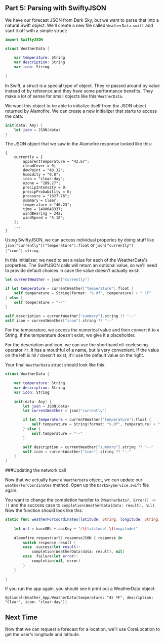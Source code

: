 ## Part 5: Parsing with SwiftyJSON

We have our forecast JSON from Dark Sky, but we want to parse that into a natural Swift object. We'll create a new file called `WeatherData.swift` and start it off with a simple struct:

```swift
import SwiftyJSON

struct WeatherData {
    
    var temperature: String
    var description: String
    var icon: String
    
}
```

In Swift, a struct is a special type of object. They're passed around by value instead of by reference and they have some performance benefits. They make a lot of sense for small objects like this `WeatherData`.

We want this object to be able to initialize itself from the JSON object returned by Alamofire. We can create a new initializer that starts to access the data:

```swift
init(data: Any) {
    let json = JSON(data)
}
```

The JSON object that we saw in the Alamofire response looked like this:

```
{
    currently = {
        apparentTemperature = "43.67";
        cloudCover = 0;
        dewPoint = "40.32";
        humidity = "0.8";
        icon = "clear-day";
        ozone = "289.27";
        precipIntensity = 0;
        precipProbability = 0;
        pressure = "1027.76";
        summary = Clear;
        temperature = "46.23";
        time = 1480048337;
        windBearing = 242;
        windSpeed = "5.18";
    };
    ...
}
```

Using SwiftyJSON, we can access individual properies by doing stuff like `json["currently"]["temperature"].float` or `json["currently"]["icon"].string`. 

In this initializer, we need to set a value for each of the WeatherData's properties. The SwiftJSON calls will return an optional value, so we'll need to provide default choices in case the value doesn't actually exist:

```swift
let currentWeather = json["currently"]

if let temperature = currentWeather["temperature"].float {
    self.temperature = String(format: "%.0f", temperature) + " ºF"
} else {
    self.temperature = "--"
}

self.description = currentWeather["summary"].string ?? "--"
self.icon = currentWeather["icon"].string ?? "--"
```

For the temperature, we access the numerical value and then convert it to a String. If the temperature doesn't exist, we give it a placeholder.

For the description and icon, we can use the shorthand nil-coelescing operator `??`. It has a mouthful of a name, but is very convenient. If the value on the left is nil / doesn't exist, it'll use the default value on the right. 

Your final `WeatherData` struct should look like this:

```swift
struct WeatherData {
    
    var temperature: String
    var description: String
    var icon: String
    
    init(data: Any) {
        let json = JSON(data)
        let currentWeather = json["currently"]

        if let temperature = currentWeather["temperature"].float {
            self.temperature = String(format: "%.0f", temperature) + " ºF"
        } else {
            self.temperature = "--"
        }

        self.description = currentWeather["summary"].string ?? "--"
        self.icon = currentWeather["icon"].string ?? "--"
    }
}
```

###Updating the network call

Now that we actually have a `WeatherData` object, we can update our `weatherForCoordinates` method. Open up the `DarkSkyService.swift` file again.

You want to change the completion handler to `(WeatherData?, Error?) -> ()` and the success case to `completion(WeatherData(data: result), nil)`. Now the function should look like this:

```swift
static func weatherForCoordinates(latitude: String, longitude: String, completion: @escaping (WeatherData?, Error?) -> ()) {
    
    let url = baseURL + apiKey + "/\(latitude),\(longitude)"
    
    Alamofire.request(url).responseJSON { response in
        switch response.result {
        case .success(let result):
            completion(WeatherData(data: result), nil)
        case .failure(let error):
            completion(nil, error)
        }
    }
    
}
```

If you run the app again, you should see it print out a WeatherData object: 
```
Optional(Weather_App.WeatherData(temperature: "45 ºF", description: "Clear", icon: "clear-day"))
```

## Next Time

Now that we can request a forecast for a location, we'll use CoreLocation to get the user's longitude and latitude.